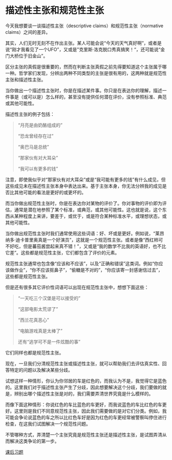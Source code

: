 # 描述性主张和规范性主张

今天我想要谈一谈描述性主张（descriptive claims）和规范性主张（normative claims）之间的差异。

其实，人们无时无刻不在作出主张。某人可能会说“今天的天气真好啊”，或者是说“刚才我看见了一个UFO”，又或是"克里斯·洛克脱口秀真搞笑！“，还可能说“金门大桥位于旧金山”。

区分主张的真假是很重要的，然而在判断主张真假之前先得要知道这个主张属于哪一种。哲学家们发现，分辨出两种不同类型的主张是很有用的，这两种就是规范性主张和描述性主张。

当你做出一个描述性主张时，你是在描述某件事。你只是在表达你的理解，描述一件事是（或可以是）怎么样的，甚至没有提供任何潜在评价，没有参照标准、典范或其他可能性。

描述性主张的例子包括：

> “月亮是由奶酪组成的”
>
> “恐龙曾经存在过”
>
> “奥巴马是总统”
>
> “那家伙有对大耳朵”
>
> “我可以有更多的钱”

注意，即使我似乎对“那家伙有对大耳朵”或是“我可能有更多的钱”有什么成见，但这些成见未在描述性主张本身中表达出来。基于主张本身，你无法分辨我的成见是否比其他可能的看法是更好的或更坏的。

而当你做出规范性主张时，你是在表达你对某物的评价了。你对事物的评价即为评估，通常是潜在地参照了某个标准，或典范，或其他可能性。这也就是说，这个东西从某种程度上来讲，要差于，或优于，或是符合某种标准水平，或理想状态，或其他可能性。

当你做出规范性主张时我们通常使用这些词语：好、坏或是更好。例如说，“莱昂纳多·迪卡普里奥真是一个好演员”，这就是一个规范性主张。或者是像“西红柿可不好吃，但是蕃茄酱尝起来真不错！”，又或是“我的数学不比我的英语好，也不比它差”。这些都是规范性主张，它们都包含了评价的元素。

规范性主张通常也包含像“应该和不应该”，以及“正确和错误”这类词。例如“你应该做作业”，“你不应该抠鼻子”，“偷糖是不对的”，“你应该寄一封感谢信过去”，这些都是规范性主张。

但是还有很多其它评价性词语可以出现在规范性主张中，想想下面这些：

> “一天吃三个汉堡是可以接受的”
>
> “这部电影太荒谬了”
>
> “西兰花真恶心”
>
> “电脑游戏真是太棒了”
>
> 还有“逃学可不是一件炫酷的事”

它们同样也都是规范性主张。

现在，一旦我们分清规范性主张或描述性主张，就可以帮助我们去评估真实性、回答特定的问题以及解决某些分歧。

试想这样一种情形，你认为你邻居的车是红色的，而我认为不是，我觉得它是蓝色的。这里我们对于描述性主张产生了分歧，因此想要解决这个分歧，我们要做的就是，辨别出哪个描述性主张是对的，我们需要弄清世界究竟是什么模样的。

而像下面这种情形：你说红色的车比蓝色的车更好，而我说蓝色的车比红色的车更好。这里则是我们不同意规范性主张，因此我们需要做的是对它们分类。例如，我可能会争论说蓝色的车之所以比红色车好是因为红色的车更经常被警察叫停住进行检查，在这我们试图解决一个规范性问题。

不管哪种方式，弄清楚一个主张究竟是规范性主张还是描述性主张，是试图弄清从而解决这类争论的第一步。

[课后习题](http://t.cn/ELkKvKB)